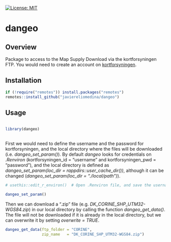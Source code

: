 
[![License:
MIT](https://img.shields.io/badge/License-MIT-yellow.svg)](https://opensource.org/licenses/MIT)

# dangeo

## Overview

Package to access to the Map Supply Download via the kortforsyningen
FTP. You would need to create an account on
[kortforsyningen](https://www.kortforsyningen.dk/indhold/min-side-0).

## Installation

``` r
if (!require("remotes")) install.packages("remotes")
remotes::install_github("javiereliomedina/dangeo")
```

## Usage

``` r
  
library(dangeo) 
 
```

First we would need to define the username and the password for
kortforsyningen, and the local directory where the files will be
downloaded (i.e. *dangeo\_set\_param()*). By default *dangeo* looks for
credentials on *.Renviron* (kortforsyningen\_id = “username” and
kortforsyningen\_pwd = “password”), and the local directory is defined
as *dangeo\_set\_param(loc\_dir = rappdirs::user\_cache\_dir())*,
although it can be changed (*dangeo\_set\_param(loc\_dir =
“./local/path”)*).

``` r
# usethis::edit_r_environ()  # Open .Renviron file, and save the username (kortforsyningen_id = "username") and password (kortforsyningen_pwd = "password")

dangeo_set_param()
```

Then we can download a “.zip” file
(e.g. *DK\_CORINE\_SHP\_UTM32-WGS84.zip*) in our local directory by
calling the function *dangeo\_get\_data()*. The file will not be
downloaded if it is already in the local directory, but we can overwrite
it by setting *overwrite = TRUE*.

``` r
dangeo_get_data(ftp_folder = "CORINE",
                zip_name   = "DK_CORINE_SHP_UTM32-WGS84.zip")

```
